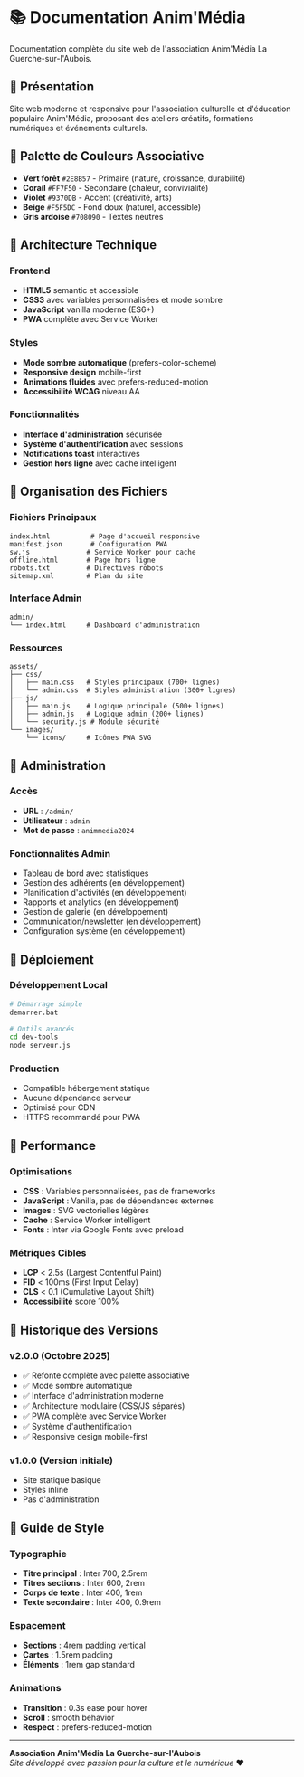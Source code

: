 # 📚 Documentation Anim'Média

Documentation complète du site web de l'association Anim'Média La Guerche-sur-l'Aubois.

## 🎨 Présentation

Site web moderne et responsive pour l'association culturelle et d'éducation populaire Anim'Média, proposant des ateliers créatifs, formations numériques et événements culturels.

## 🌈 Palette de Couleurs Associative

- **Vert forêt** `#2E8B57` - Primaire (nature, croissance, durabilité)
- **Corail** `#FF7F50` - Secondaire (chaleur, convivialité) 
- **Violet** `#9370DB` - Accent (créativité, arts)
- **Beige** `#F5F5DC` - Fond doux (naturel, accessible)
- **Gris ardoise** `#708090` - Textes neutres

## 🔧 Architecture Technique

### Frontend
- **HTML5** semantic et accessible
- **CSS3** avec variables personnalisées et mode sombre
- **JavaScript** vanilla moderne (ES6+)
- **PWA** complète avec Service Worker

### Styles
- **Mode sombre automatique** (prefers-color-scheme)
- **Responsive design** mobile-first
- **Animations fluides** avec prefers-reduced-motion
- **Accessibilité WCAG** niveau AA

### Fonctionnalités
- **Interface d'administration** sécurisée
- **Système d'authentification** avec sessions
- **Notifications toast** interactives
- **Gestion hors ligne** avec cache intelligent

## 📁 Organisation des Fichiers

### Fichiers Principaux
```
index.html          # Page d'accueil responsive
manifest.json       # Configuration PWA
sw.js              # Service Worker pour cache
offline.html       # Page hors ligne
robots.txt         # Directives robots
sitemap.xml        # Plan du site
```

### Interface Admin
```
admin/
└── index.html     # Dashboard d'administration
```

### Ressources
```
assets/
├── css/
│   ├── main.css   # Styles principaux (700+ lignes)
│   └── admin.css  # Styles administration (300+ lignes)
├── js/
│   ├── main.js    # Logique principale (500+ lignes)
│   ├── admin.js   # Logique admin (200+ lignes)  
│   └── security.js # Module sécurité
└── images/
    └── icons/     # Icônes PWA SVG
```

## 🔐 Administration

### Accès
- **URL** : `/admin/`
- **Utilisateur** : `admin`
- **Mot de passe** : `animmedia2024`

### Fonctionnalités Admin
- Tableau de bord avec statistiques
- Gestion des adhérents (en développement)
- Planification d'activités (en développement)
- Rapports et analytics (en développement) 
- Gestion de galerie (en développement)
- Communication/newsletter (en développement)
- Configuration système (en développement)

## 🚀 Déploiement

### Développement Local
```bash
# Démarrage simple
demarrer.bat

# Outils avancés
cd dev-tools
node serveur.js
```

### Production
- Compatible hébergement statique
- Aucune dépendance serveur
- Optimisé pour CDN
- HTTPS recommandé pour PWA

## 🎯 Performance

### Optimisations
- **CSS** : Variables personnalisées, pas de frameworks
- **JavaScript** : Vanilla, pas de dépendances externes  
- **Images** : SVG vectorielles légères
- **Cache** : Service Worker intelligent
- **Fonts** : Inter via Google Fonts avec preload

### Métriques Cibles
- **LCP** < 2.5s (Largest Contentful Paint)
- **FID** < 100ms (First Input Delay)
- **CLS** < 0.1 (Cumulative Layout Shift)
- **Accessibilité** score 100%

## 🔄 Historique des Versions

### v2.0.0 (Octobre 2025)
- ✅ Refonte complète avec palette associative
- ✅ Mode sombre automatique
- ✅ Interface d'administration moderne
- ✅ Architecture modulaire (CSS/JS séparés)
- ✅ PWA complète avec Service Worker
- ✅ Système d'authentification
- ✅ Responsive design mobile-first

### v1.0.0 (Version initiale)
- Site statique basique
- Styles inline
- Pas d'administration

## 🎨 Guide de Style

### Typographie
- **Titre principal** : Inter 700, 2.5rem
- **Titres sections** : Inter 600, 2rem  
- **Corps de texte** : Inter 400, 1rem
- **Texte secondaire** : Inter 400, 0.9rem

### Espacement
- **Sections** : 4rem padding vertical
- **Cartes** : 1.5rem padding  
- **Éléments** : 1rem gap standard

### Animations
- **Transition** : 0.3s ease pour hover
- **Scroll** : smooth behavior
- **Respect** : prefers-reduced-motion

---

**Association Anim'Média La Guerche-sur-l'Aubois**  
*Site développé avec passion pour la culture et le numérique* ❤️